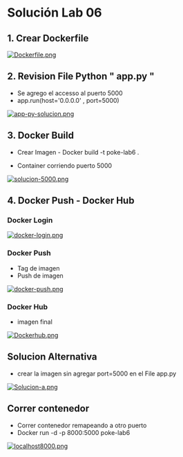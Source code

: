 
# Solución Lab 06

## 1. Crear Dockerfile 

[![Dockerfile.png](https://i.postimg.cc/hvt2bT2H/Dockerfile.png)](https://postimg.cc/R621v65R)

## 2. Revision File Python " app.py " 

- Se agrego el accesso al puerto 5000
- app.run(host='0.0.0.0' , port=5000) 

[![app-py-solucion.png](https://i.postimg.cc/TwMwDc33/app-py-solucion.png)](https://postimg.cc/hJscFTmk)


## 3. Docker Build 

- Crear Imagen -  Docker build -t poke-lab6 .

- Container corriendo puerto 5000 

[![solucion-5000.png](https://i.postimg.cc/cHzrJNtP/solucion-5000.png)](https://postimg.cc/bDQz6WTR)


## 4. Docker Push - Docker Hub

### Docker Login 

[![docker-login.png](https://i.postimg.cc/02yPB46w/docker-login.png)](https://postimg.cc/fkpG3Bfz)

### Docker Push

- Tag de imagen 
- Push de imagen


[![docker-push.png](https://i.postimg.cc/PqYjDs7B/docker-push.png)](https://postimg.cc/jWxmV9tX)

### Docker Hub

- imagen final 

[![Dockerhub.png](https://i.postimg.cc/7hY8jCLk/Dockerhub.png)](https://postimg.cc/FdqBLHcW)


## Solucion Alternativa 

- crear la imagen sin agregar port=5000 en el File app.py 

[![Solucion-a.png](https://i.postimg.cc/gkmHFVdR/Solucion-a.png)](https://postimg.cc/K4pMtg1v)

## Correr contenedor 

- Correr contenedor remapeando a otro puerto 
- Docker run -d -p 8000:5000 poke-lab6 

[![localhost8000.png](https://i.postimg.cc/26YVbx07/localhost8000.png)](https://postimg.cc/DWC2R1kS)



